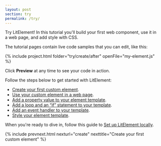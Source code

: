 ```yaml
---
layout: post
section: try
permalink: /try/
---
```


Try LitElement! In this tutorial you'll build your first web component, use it in a web page, and add style with CSS.

The tutorial pages contain live code samples that you can edit, like this:

{% include project.html folder="try/create/after" openFile="my-element.js" %}

Click **Preview** at any time to see your code in action. 

Follow the steps below to get started with LitElement:

*  [Create your first custom element](create).
*  [Use your custom element in a web page](use).
*  [Add a property value to your element template](properties).
*  [Add a loop and an “if” statement to your template](expressions).
*  [Add an event handler to your template](events).
*  [Style your element template](style).

When you're ready to dive in, follow this guide to [Set up LitElement locally](/tools/setup). 

{% include prevnext.html nexturl="create" nexttitle="Create your first custom element" %}
